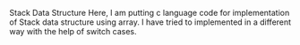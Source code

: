 Stack Data Structure
Here, I am putting c language code for implementation of Stack data structure using array.
I have tried to implemented in a different way with the help of switch cases.
